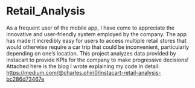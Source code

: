 # Retail_Analysis
As a frequent user of the mobile app, I have come to appreciate the innovative and user-friendly system employed by the company. The app has made it incredibly easy for users to access multiple retail stores that would otherwise require a car trip that could be inconvenient, particularly depending on one’s location. This project analyzes data provided by instacart to provide KPIs for the company to make progressive decisions!
Attached here is the blog I wrote explaining my code in detail: https://medium.com/@charles.ohiri0/instacart-retail-analysis-bc286d73467e
